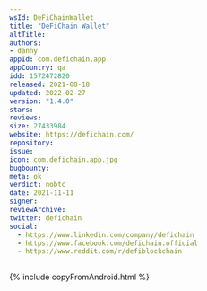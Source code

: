```yaml
---
wsId: DeFiChainWallet
title: "DeFiChain Wallet"
altTitle: 
authors:
- danny
appId: com.defichain.app
appCountry: qa
idd: 1572472820
released: 2021-08-18
updated: 2022-02-27
version: "1.4.0"
stars: 
reviews: 
size: 27433984
website: https://defichain.com/
repository: 
issue: 
icon: com.defichain.app.jpg
bugbounty: 
meta: ok
verdict: nobtc
date: 2021-11-11
signer: 
reviewArchive:
twitter: defichain
social:
  - https://www.linkedin.com/company/defichain
  - https://www.facebook.com/defichain.official
  - https://www.reddit.com/r/defiblockchain
---
```


{% include copyFromAndroid.html %}
